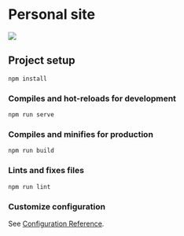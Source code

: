 # Personal site
![](https://user-images.githubusercontent.com/35010111/97334305-d6bf5d00-1839-11eb-82cb-b7a07724117f.png)

## Project setup
```
npm install
```

### Compiles and hot-reloads for development
```
npm run serve
```

### Compiles and minifies for production
```
npm run build
```

### Lints and fixes files
```
npm run lint
```

### Customize configuration
See [Configuration Reference](https://cli.vuejs.org/config/).
